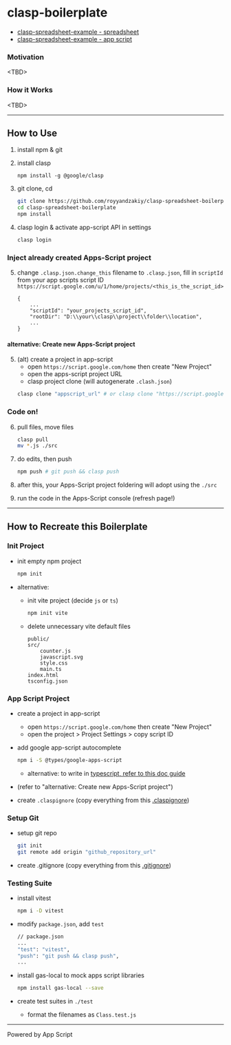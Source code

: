# clasp-boilerplate

- [clasp-spreadsheet-example - spreadsheet](https://docs.google.com/spreadsheets/d/1GrbSH2AoUBIbndqOf6yB3LvCTnx49-3tWq242SZxwdI/edit)
- [clasp-spreadsheet-example - app script](https://script.google.com/home/projects/1FghjX0N_4darjheBl-3ZlOVi-MXS4yJWHVKit_3hMPnUD42zI2taKUG_/edit)

### Motivation
\<TBD\>

### How it Works
\<TBD\>

---

## How to Use
1. install npm & git
2. install clasp

    `npm install -g @google/clasp`

3. git clone, cd
    ```bash
    git clone https://github.com/royyandzakiy/clasp-spreadsheet-boilerplate.git
    cd clasp-spreadsheet-boilerplate
    npm install
    ```

4. clasp login & activate app-script API in settings
    ```bash
    clasp login
    ```

### Inject already created Apps-Script project
5. change `.clasp.json.change_this` filename to `.clasp.json`, fill in `scriptId` from your app scripts script ID `https://script.google.com/u/1/home/projects/<this_is_the_script_id>`
    ```
    {
        ...
        "scriptId": "your_projects_script_id",
        "rootDir": "D:\\your\\clasp\\project\\folder\\location",
        ...
    }
    ```

#### alternative: Create new Apps-Script project
5. (alt) create a project in app-script
    - open `https://script.google.com/home` then create "New Project"
    - open the apps-script project URL
    - clasp project clone (will autogenerate `.clash.json`)
    ```bash
    clasp clone "appscript_url" # or clasp clone "https://script.google.com/home/projects/1FghjX0N_4darjheBl-3ZlOVi-MXS4yJWHVKit_3hMPnUD42zI2taKUG_/edit"
    ```

### Code on!
6. pull files, move files
    ```bash
    clasp pull
    mv *.js ./src
    ```

7. do edits, then push
    ```bash
    npm push # git push && clasp push
    ```

8. after this, your Apps-Script project foldering will adopt using the `./src`
9. run the code in the Apps-Script console (refresh page!)

---

## How to Recreate this Boilerplate
### Init Project
- init empty npm project
    ```bash
    npm init
    ```

- alternative:
    - init vite project (decide `js` or `ts`)
        ```bash
        npm init vite
        ```

    - delete unnecessary vite default files
        ```
        public/
        src/
            counter.js
            javascript.svg
            style.css
            main.ts
        index.html
        tsconfig.json
        ```

### App Script Project
- create a project in app-script
    - open `https://script.google.com/home` then create "New Project"
    - open the project > Project Settings > copy script ID

- add google app-script autocomplete
    ```bash
    npm i -S @types/google-apps-script
    ```

    - alternative: to write in [typescript, refer to this doc guide](https://github.com/google/clasp/blob/master/docs/typescript.md)

- (refer to "alternative: Create new Apps-Script project")

- create `.claspignore` (copy everything from this [.claspignore](./.claspignore))

### Setup Git
- setup git repo
    ```bash
    git init
    git remote add origin "github_repository_url"
    ```

- create .gitignore (copy everything from this [.gitignore](./.gitignore))

### Testing Suite
- install vitest
    ```bash
    npm i -D vitest
    ```

- modify `package.json`, add `test`
    ```bash
    // package.json
    ...
    "test": "vitest",
    "push": "git push && clasp push",
    ...
    ```

- install gas-local to mock apps script libraries
    ```bash
    npm install gas-local --save
    ```

- create test suites in `./test`
    - format the filenames as `Class.test.js`

---

Powered by App Script